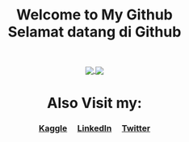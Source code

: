 <div align="center">
  <h1>Welcome to My Github<br>Selamat datang di Github</h1>
</div>

<br><div align="center">
  <a href="https://github.com/emnopal">
    <img align="center" src="https://github-readme-stats.vercel.app/api?username=emnopal&count_private=true&show_icons=true&theme=radical" />
  </a>
  <a href="https://github.com/emnopal">
    <img align="center" src="https://github-readme-stats.vercel.app/api/top-langs/?username=emnopal&layout=compact&hide=visual%20basic%20.net,pascal,matlab,m&langs_count=8&theme=radical" />
  </a>
</div>

<div align="center">
  <h1>Also Visit my: <br>
  <h3><a href="https://kaggle.com">Kaggle</a>&emsp; <a href="https://linkedin.com">LinkedIn</a>&emsp;
  <a href="https://twitter.com">Twitter</a></h3>
  </h1>
</div>




